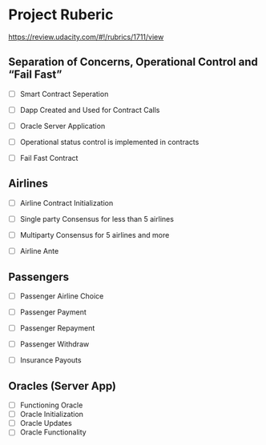 # Project Ruberic

https://review.udacity.com/#!/rubrics/1711/view

## Separation of Concerns, Operational Control and “Fail Fast”

- [ ] Smart Contract Seperation
- [ ] Dapp Created and Used for Contract Calls
- [ ] Oracle Server Application
- [ ] Operational status control is implemented in contracts
- [ ] Fail Fast Contract


## Airlines

- [ ] Airline Contract Initialization
- [ ] Single party Consensus for less than 5 airlines
- [ ] Multiparty Consensus for 5 airlines and more
- [ ] Airline Ante


## Passengers

- [ ] Passenger Airline Choice
- [ ] Passenger Payment
- [ ] Passenger Repayment
- [ ] Passenger Withdraw
- [ ] Insurance Payouts


## Oracles (Server App)

- [ ] Functioning Oracle
- [ ] Oracle Initialization
- [ ] Oracle Updates
- [ ] Oracle Functionality
